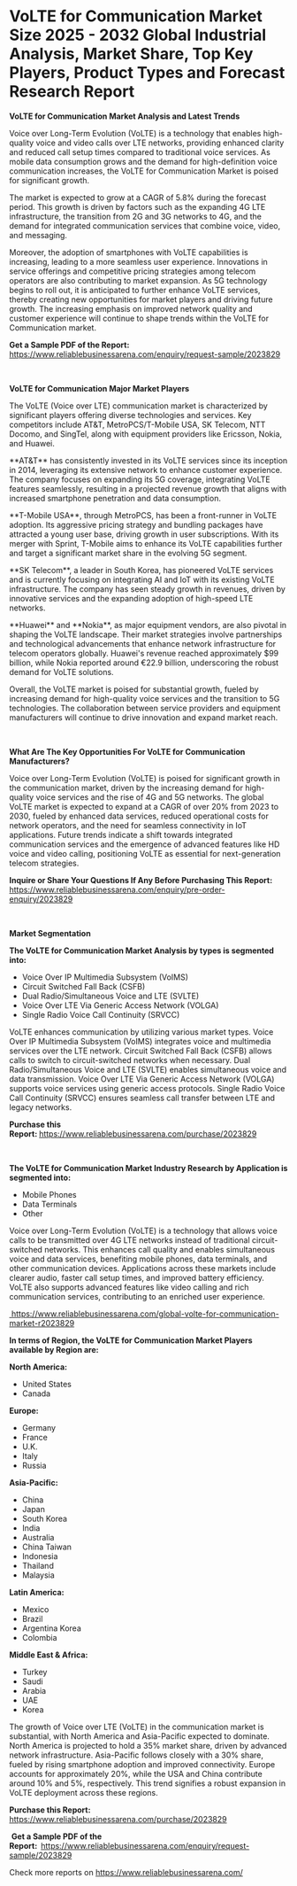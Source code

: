 <p><h1>VoLTE for Communication Market Size 2025 - 2032 Global Industrial Analysis, Market Share, Top Key Players, Product Types and Forecast Research Report</h1></p><p><strong>VoLTE for Communication Market Analysis and Latest Trends</strong></p>
<p><p>Voice over Long-Term Evolution (VoLTE) is a technology that enables high-quality voice and video calls over LTE networks, providing enhanced clarity and reduced call setup times compared to traditional voice services. As mobile data consumption grows and the demand for high-definition voice communication increases, the VoLTE for Communication Market is poised for significant growth.</p><p>The market is expected to grow at a CAGR of 5.8% during the forecast period. This growth is driven by factors such as the expanding 4G LTE infrastructure, the transition from 2G and 3G networks to 4G, and the demand for integrated communication services that combine voice, video, and messaging. </p><p>Moreover, the adoption of smartphones with VoLTE capabilities is increasing, leading to a more seamless user experience. Innovations in service offerings and competitive pricing strategies among telecom operators are also contributing to market expansion. As 5G technology begins to roll out, it is anticipated to further enhance VoLTE services, thereby creating new opportunities for market players and driving future growth. The increasing emphasis on improved network quality and customer experience will continue to shape trends within the VoLTE for Communication market.</p></p>
<p><strong>Get a Sample PDF of the Report:&nbsp;</strong> <a href="https://www.reliablebusinessarena.com/enquiry/request-sample/2023829?utm_campaign=2136&utm_medium=2&utm_source=Github&utm_content=ia&utm_term=29032025&utm_id=volte-for-communication">https://www.reliablebusinessarena.com/enquiry/request-sample/2023829</a></p>
<p>&nbsp;</p>
<p><strong>VoLTE for Communication Major Market Players</strong></p>
<p><p>The VoLTE (Voice over LTE) communication market is characterized by significant players offering diverse technologies and services. Key competitors include AT&T, MetroPCS/T-Mobile USA, SK Telecom, NTT Docomo, and SingTel, along with equipment providers like Ericsson, Nokia, and Huawei.</p><p>**AT&T** has consistently invested in its VoLTE services since its inception in 2014, leveraging its extensive network to enhance customer experience. The company focuses on expanding its 5G coverage, integrating VoLTE features seamlessly, resulting in a projected revenue growth that aligns with increased smartphone penetration and data consumption.</p><p>**T-Mobile USA**, through MetroPCS, has been a front-runner in VoLTE adoption. Its aggressive pricing strategy and bundling packages have attracted a young user base, driving growth in user subscriptions. With its merger with Sprint, T-Mobile aims to enhance its VoLTE capabilities further and target a significant market share in the evolving 5G segment.</p><p>**SK Telecom**, a leader in South Korea, has pioneered VoLTE services and is currently focusing on integrating AI and IoT with its existing VoLTE infrastructure. The company has seen steady growth in revenues, driven by innovative services and the expanding adoption of high-speed LTE networks.</p><p>**Huawei** and **Nokia**, as major equipment vendors, are also pivotal in shaping the VoLTE landscape. Their market strategies involve partnerships and technological advancements that enhance network infrastructure for telecom operators globally. Huawei's revenue reached approximately $99 billion, while Nokia reported around €22.9 billion, underscoring the robust demand for VoLTE solutions.</p><p>Overall, the VoLTE market is poised for substantial growth, fueled by increasing demand for high-quality voice services and the transition to 5G technologies. The collaboration between service providers and equipment manufacturers will continue to drive innovation and expand market reach.</p></p>
<p>&nbsp;</p>
<p><strong>What Are The Key Opportunities For VoLTE for Communication Manufacturers?</strong></p>
<p><p>Voice over Long-Term Evolution (VoLTE) is poised for significant growth in the communication market, driven by the increasing demand for high-quality voice services and the rise of 4G and 5G networks. The global VoLTE market is expected to expand at a CAGR of over 20% from 2023 to 2030, fueled by enhanced data services, reduced operational costs for network operators, and the need for seamless connectivity in IoT applications. Future trends indicate a shift towards integrated communication services and the emergence of advanced features like HD voice and video calling, positioning VoLTE as essential for next-generation telecom strategies.</p></p>
<p><strong>Inquire or Share Your Questions If Any Before Purchasing This Report:</strong> <a href="https://www.reliablebusinessarena.com/enquiry/pre-order-enquiry/2023829?utm_campaign=2136&utm_medium=2&utm_source=Github&utm_content=ia&utm_term=29032025&utm_id=volte-for-communication">https://www.reliablebusinessarena.com/enquiry/pre-order-enquiry/2023829</a></p>
<p>&nbsp;</p>
<p><strong>Market Segmentation</strong></p>
<p><strong>The VoLTE for Communication Market Analysis by types is segmented into:</strong></p>
<p><ul><li>Voice Over IP Multimedia Subsystem (VoIMS)</li><li>Circuit Switched Fall Back (CSFB)</li><li>Dual Radio/Simultaneous Voice and LTE (SVLTE)</li><li>Voice Over LTE Via Generic Access Network (VOLGA)</li><li>Single Radio Voice Call Continuity (SRVCC)</li></ul></p>
<p><p>VoLTE enhances communication by utilizing various market types. Voice Over IP Multimedia Subsystem (VoIMS) integrates voice and multimedia services over the LTE network. Circuit Switched Fall Back (CSFB) allows calls to switch to circuit-switched networks when necessary. Dual Radio/Simultaneous Voice and LTE (SVLTE) enables simultaneous voice and data transmission. Voice Over LTE Via Generic Access Network (VOLGA) supports voice services using generic access protocols. Single Radio Voice Call Continuity (SRVCC) ensures seamless call transfer between LTE and legacy networks.</p></p>
<p><strong>Purchase this Report:&nbsp;</strong><a href="https://www.reliablebusinessarena.com/purchase/2023829?utm_campaign=2136&utm_medium=2&utm_source=Github&utm_content=ia&utm_term=29032025&utm_id=volte-for-communication">https://www.reliablebusinessarena.com/purchase/2023829</a></p>
<p>&nbsp;</p>
<p><strong>The VoLTE for Communication Market Industry Research by Application is segmented into:</strong></p>
<p><ul><li>Mobile Phones</li><li>Data Terminals</li><li>Other</li></ul></p>
<p><p>Voice over Long-Term Evolution (VoLTE) is a technology that allows voice calls to be transmitted over 4G LTE networks instead of traditional circuit-switched networks. This enhances call quality and enables simultaneous voice and data services, benefiting mobile phones, data terminals, and other communication devices. Applications across these markets include clearer audio, faster call setup times, and improved battery efficiency. VoLTE also supports advanced features like video calling and rich communication services, contributing to an enriched user experience.</p></p>
<p><a href="https://www.reliablebusinessarena.com/global-volte-for-communication-market-r2023829?utm_campaign=2136&utm_medium=2&utm_source=Github&utm_content=ia&utm_term=29032025&utm_id=volte-for-communication">&nbsp;https://www.reliablebusinessarena.com/global-volte-for-communication-market-r2023829</a></p>
<p><strong>In terms of Region, the VoLTE for Communication Market Players available by Region are:</strong></p>
<p>
    <p> <strong> North America: </strong>
        <ul>
            <li>United States</li>
            <li>Canada</li>
        </ul>
        </p> 
    <p> <strong> Europe: </strong>
        <ul>
            <li>Germany</li>
            <li>France</li>
            <li>U.K.</li>
            <li>Italy</li>
            <li>Russia</li>
        </ul>
        </p> 
    <p> <strong> Asia-Pacific: </strong>
        <ul>
            <li>China</li>
            <li>Japan</li>
            <li>South Korea</li>
            <li>India</li>
            <li>Australia</li>
            <li>China Taiwan</li>
            <li>Indonesia</li>
            <li>Thailand</li>
            <li>Malaysia</li>
        </ul>
        </p> 
    <p> <strong> Latin America: </strong>
        <ul>
            <li>Mexico</li>
            <li>Brazil</li>
            <li>Argentina Korea</li>
            <li>Colombia</li>
        </ul>
        </p> 
    <p> <strong> Middle East & Africa: </strong>
        <ul>
            <li>Turkey</li>
            <li>Saudi</li>
            <li>Arabia</li>
            <li>UAE</li>
            <li>Korea</li>
        </ul>
    </p>
    </p>
<p><p>The growth of Voice over LTE (VoLTE) in the communication market is substantial, with North America and Asia-Pacific expected to dominate. North America is projected to hold a 35% market share, driven by advanced network infrastructure. Asia-Pacific follows closely with a 30% share, fueled by rising smartphone adoption and improved connectivity. Europe accounts for approximately 20%, while the USA and China contribute around 10% and 5%, respectively. This trend signifies a robust expansion in VoLTE deployment across these regions.</p></p>
<p><strong>Purchase this Report: </strong><a href="https://www.reliablebusinessarena.com/purchase/2023829?utm_campaign=2136&utm_medium=2&utm_source=Github&utm_content=ia&utm_term=29032025&utm_id=volte-for-communication">https://www.reliablebusinessarena.com/purchase/2023829</a></p>
<p>&nbsp;<strong>Get a Sample PDF of the Report:&nbsp;&nbsp;</strong><a href="https://www.reliablebusinessarena.com/enquiry/request-sample/2023829?utm_campaign=2136&utm_medium=2&utm_source=Github&utm_content=ia&utm_term=29032025&utm_id=volte-for-communication">https://www.reliablebusinessarena.com/enquiry/request-sample/2023829</a></p>
<p><strong></strong></p>
<p>Check more reports on <a href="https://www.reliablebusinessarena.com/?utm_campaign=2136&utm_medium=2&utm_source=Github&utm_content=ia&utm_term=29032025&utm_id=volte-for-communication">https://www.reliablebusinessarena.com/</a></p>
